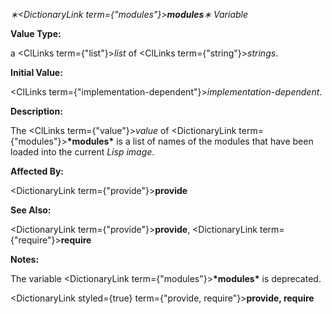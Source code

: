 *∗<DictionaryLink  term={"modules"}><b>*modules*</b></DictionaryLink>∗ Variable* 



**Value Type:** 



a <ClLinks  term={"list"}><i>list</i></ClLinks> of <ClLinks  term={"string"}><i>strings</i></ClLinks>. 



**Initial Value:** 



<ClLinks  term={"implementation-dependent"}><i>implementation-dependent</i></ClLinks>. 



**Description:** 



The <ClLinks  term={"value"}><i>value</i></ClLinks> of <DictionaryLink  term={"modules"}><b>\*modules\*</b></DictionaryLink> is a list of names of the modules that have been loaded into the current *Lisp image*. 



**Affected By:** 



<DictionaryLink  term={"provide"}><b>provide</b></DictionaryLink> 



**See Also:** 



<DictionaryLink  term={"provide"}><b>provide</b></DictionaryLink>, <DictionaryLink  term={"require"}><b>require</b></DictionaryLink> 



**Notes:** 



The variable <DictionaryLink  term={"modules"}><b>\*modules\*</b></DictionaryLink> is deprecated. 







 



 



<DictionaryLink styled={true} term={"provide, require"}><b>provide, require</b></DictionaryLink> 



